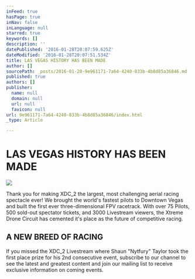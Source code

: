 ```yaml
---
inFeed: true
hasPage: true
inNav: false
inLanguage: null
starred: true
keywords: []
description: ''
datePublished: '2016-01-28T20:07:59.625Z'
dateModified: '2016-01-28T20:07:51.534Z'
title: LAS VEGAS HISTORY HAS BEEN MADE
author: []
sourcePath: _posts/2016-01-28-9e961171-7a64-4240-833b-4b8d85a36846.md
published: true
authors: []
publisher:
  name: null
  domain: null
  url: null
  favicon: null
url: 9e961171-7a64-4240-833b-4b8d85a36846/index.html
_type: Article

---
```

# LAS VEGAS HISTORY HAS BEEN MADE
![](https://the-grid-user-content.s3-us-west-2.amazonaws.com/40fb262e-e658-42d3-b3f1-00fb305adb5c.jpg)

Thank you for making XDC\_2 the largest, most challenging aerial racing spectacle ever! We brought the world's fastest pilots to Downtown Vegas and built the first ever three-dimensional FPV racetrack. With over 75 Pilots, 500 sold-out spectator tickets, and 3000 Livestream viewers, the Xtreme Drone Circuit has cemented it's place as the future of competitive racing.

## A NEW BREED OF RACING

If you missed the XDC\_2 Livestream where Shaun "Nytfury" Taylor took the first place prize for his 2nd consecutive event, subscribe to our channel to see the latest and greatest content and join our mailing list to receive exclusive information on coming events.